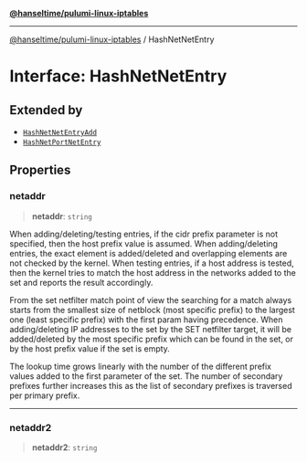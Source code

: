 [**@hanseltime/pulumi-linux-iptables**](../README.md)

***

[@hanseltime/pulumi-linux-iptables](../README.md) / HashNetNetEntry

# Interface: HashNetNetEntry

## Extended by

- [`HashNetNetEntryAdd`](HashNetNetEntryAdd.md)
- [`HashNetPortNetEntry`](HashNetPortNetEntry.md)

## Properties

### netaddr

> **netaddr**: `string`

When adding/deleting/testing entries, if the cidr prefix parameter is not specified, then the host prefix value is assumed. When adding/deleting entries, the exact element is added/deleted and overlapping elements are not checked by the kernel. When testing entries, if a host address is tested, then the kernel tries to match the host address in the networks added to the set and reports the result accordingly.

From the set netfilter match point of view the searching for a match always starts from the smallest size of netblock (most specific prefix) to the largest one (least specific prefix) with the first param having precedence. When adding/deleting IP addresses to the set by the SET netfilter target, it will be added/deleted by the most specific prefix which can be found in the set, or by the host prefix value if the set is empty.

The lookup time grows linearly with the number of the different prefix values added to the first parameter of the set. The number of secondary prefixes further increases this as the list of secondary prefixes is traversed per primary prefix.

***

### netaddr2

> **netaddr2**: `string`

